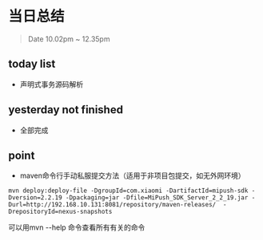 # 当日总结

> Date 10.02pm ~ 12.35pm

## today list

* 声明式事务源码解析

## yesterday not finished

* 全部完成

## point

* maven命令行手动私服提交方法（适用于非项目包提交，如无外网环境）

```shell
mvn deploy:deploy-file -DgroupId=com.xiaomi -DartifactId=mipush-sdk -Dversion=2.2.19 -Dpackaging=jar -Dfile=MiPush_SDK_Server_2_2_19.jar -Durl=http://192.168.10.131:8081/repository/maven-releases/  -DrepositoryId=nexus-snapshots
```

可以用mvn --help 命令查看所有有关的命令
